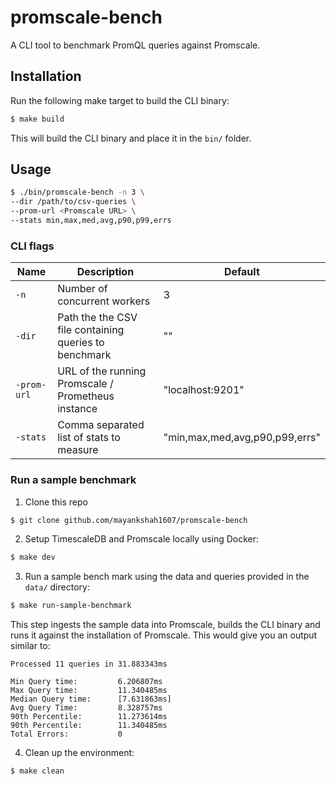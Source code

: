 # promscale-bench

A CLI tool to benchmark PromQL queries against Promscale.

## Installation

Run the following make target to build the CLI binary:
```bash
$ make build
```

This will build the CLI binary and place it in the `bin/` folder.

## Usage

```bash
$ ./bin/promscale-bench -n 3 \
--dir /path/to/csv-queries \
--prom-url <Promscale URL> \
--stats min,max,med,avg,p90,p99,errs
```

### CLI flags

| Name        | Description                                           | Default                        |
|-------------|-------------------------------------------------------|--------------------------------|
| `-n`        | Number of concurrent workers                          | 3                              |
| `-dir`      | Path the the CSV file containing queries to benchmark | ""                             |
| `-prom-url` | URL of the running Promscale / Prometheus instance    | "localhost:9201"               |
| `-stats`    | Comma separated list of stats to measure              | "min,max,med,avg,p90,p99,errs" |

### Run a sample benchmark

1. Clone this repo
```bash
$ git clone github.com/mayankshah1607/promscale-bench
```

2. Setup TimescaleDB and Promscale locally using Docker:
```bash
$ make dev
```

3. Run a sample bench mark using the data and queries provided in the `data/` directory:
```bash
$ make run-sample-benchmark
```

This step ingests the sample data into Promscale, builds the CLI binary and runs it against the installation of Promscale. This would give you an output similar to:

```
Processed 11 queries in 31.883343ms

Min Query time:         6.206807ms
Max Query time:         11.340485ms
Median Query time:      [7.631863ms]
Avg Query Time:         8.328757ms
90th Percentile:        11.273614ms
90th Percentile:        11.340485ms
Total Errors:           0
```

4. Clean up the environment:
```bash
$ make clean
```

